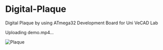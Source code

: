 # Digital-Plaque
Digital Plaque by using ATmega32 Development Board for Uni VeCAD Lab

Uploading demo.mp4…

![Plaque](https://github.com/jameskan1011/Digital-Plaque/assets/66528008/3afdc641-82e7-4385-b850-6cb74e8306a5)
